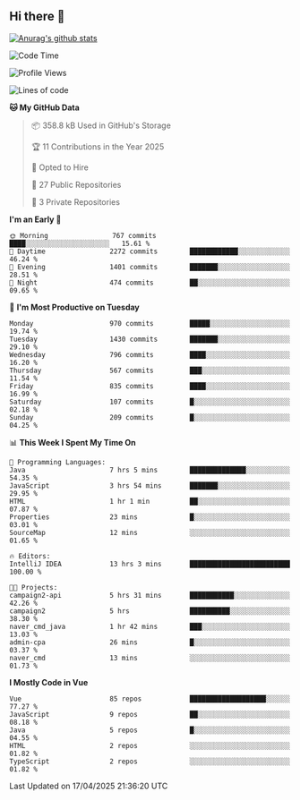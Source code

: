 ## Hi there 👋

[![Anurag's github stats](https://github-readme-stats.vercel.app/api?username=Songwonseok)](https://github.com/anuraghazra/github-readme-stats)



<!--START_SECTION:waka-->
![Code Time](http://img.shields.io/badge/Code%20Time-3%2C372%20hrs%2055%20mins-blue)

![Profile Views](http://img.shields.io/badge/Profile%20Views-0-blue)

![Lines of code](https://img.shields.io/badge/From%20Hello%20World%20I%27ve%20Written-34.8%20million%20lines%20of%20code-blue)

**🐱 My GitHub Data** 

> 📦 358.8 kB Used in GitHub's Storage 
 > 
> 🏆 11 Contributions in the Year 2025
 > 
> 💼 Opted to Hire
 > 
> 📜 27 Public Repositories 
 > 
> 🔑 3 Private Repositories 
 > 
**I'm an Early 🐤** 

```text
🌞 Morning                767 commits         ████░░░░░░░░░░░░░░░░░░░░░   15.61 % 
🌆 Daytime                2272 commits        ████████████░░░░░░░░░░░░░   46.24 % 
🌃 Evening                1401 commits        ███████░░░░░░░░░░░░░░░░░░   28.51 % 
🌙 Night                  474 commits         ██░░░░░░░░░░░░░░░░░░░░░░░   09.65 % 
```
📅 **I'm Most Productive on Tuesday** 

```text
Monday                   970 commits         █████░░░░░░░░░░░░░░░░░░░░   19.74 % 
Tuesday                  1430 commits        ███████░░░░░░░░░░░░░░░░░░   29.10 % 
Wednesday                796 commits         ████░░░░░░░░░░░░░░░░░░░░░   16.20 % 
Thursday                 567 commits         ███░░░░░░░░░░░░░░░░░░░░░░   11.54 % 
Friday                   835 commits         ████░░░░░░░░░░░░░░░░░░░░░   16.99 % 
Saturday                 107 commits         █░░░░░░░░░░░░░░░░░░░░░░░░   02.18 % 
Sunday                   209 commits         █░░░░░░░░░░░░░░░░░░░░░░░░   04.25 % 
```


📊 **This Week I Spent My Time On** 

```text
💬 Programming Languages: 
Java                     7 hrs 5 mins        ██████████████░░░░░░░░░░░   54.35 % 
JavaScript               3 hrs 54 mins       ███████░░░░░░░░░░░░░░░░░░   29.95 % 
HTML                     1 hr 1 min          ██░░░░░░░░░░░░░░░░░░░░░░░   07.87 % 
Properties               23 mins             █░░░░░░░░░░░░░░░░░░░░░░░░   03.01 % 
SourceMap                12 mins             ░░░░░░░░░░░░░░░░░░░░░░░░░   01.65 % 

🔥 Editors: 
IntelliJ IDEA            13 hrs 3 mins       █████████████████████████   100.00 % 

🐱‍💻 Projects: 
campaign2-api            5 hrs 31 mins       ███████████░░░░░░░░░░░░░░   42.26 % 
campaign2                5 hrs               ██████████░░░░░░░░░░░░░░░   38.30 % 
naver_cmd_java           1 hr 42 mins        ███░░░░░░░░░░░░░░░░░░░░░░   13.03 % 
admin-cpa                26 mins             █░░░░░░░░░░░░░░░░░░░░░░░░   03.37 % 
naver_cmd                13 mins             ░░░░░░░░░░░░░░░░░░░░░░░░░   01.73 % 
```

**I Mostly Code in Vue** 

```text
Vue                      85 repos            ███████████████████░░░░░░   77.27 % 
JavaScript               9 repos             ██░░░░░░░░░░░░░░░░░░░░░░░   08.18 % 
Java                     5 repos             █░░░░░░░░░░░░░░░░░░░░░░░░   04.55 % 
HTML                     2 repos             ░░░░░░░░░░░░░░░░░░░░░░░░░   01.82 % 
TypeScript               2 repos             ░░░░░░░░░░░░░░░░░░░░░░░░░   01.82 % 
```




 Last Updated on 17/04/2025 21:36:20 UTC
<!--END_SECTION:waka-->
